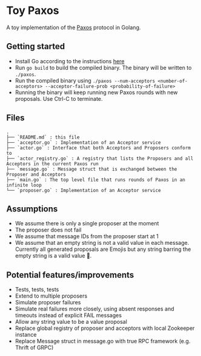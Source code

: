 # Toy Paxos
A toy implementation of the [Paxos](https://lamport.azurewebsites.net/pubs/paxos-simple.pdf) protocol in Golang.

## Getting started
- Install Go according to the instructions [here](https://www.google.com/search?q=install+golang&rlz=1C5CHFA_enUS847US847&oq=install+golang&aqs=chrome..69i57j0l7.3102j0j7&sourceid=chrome&ie=UTF-8)
- Run `go build` to build the compiled binary. The binary will be written to `./paxos`.
- Run the compiled binary using `./paxos --num-acceptors <number-of-acceptors> --acceptor-failure-prob <probability-of-failure>`
- Running the binary will keep running new Paxos rounds with new proposals. Use Ctrl-C to terminate.

## Files
```
.
├── `README.md` : this file
├── `acceptor.go` : Implementation of an Acceptor service
├── `actor.go` : Interface that both Acceptors and Proposers conform to
├── `actor_registry.go` : A registry that lists the Proposers and all Acceptors in the current Paxos run
├── `message.go` : Message struct that is exchanged between the Proposer and Acceptors
├── `main.go` : The top level file that runs rounds of Paxos in an infinite loop
└── `proposer.go` : Implementation of an Acceptor service
```

## Assumptions
- We assume there is only a single proposer at the moment
- The proposer does not fail
- We assume that message IDs from the proposer start at 1
- We assume that an empty string is not a valid value in each message. Currently all generated proposals are Emojis but any string 
  barring the empty string is a valid value 😬.

## Potential features/improvements
- Tests, tests, tests
- Extend to multiple proposers
- Simulate proposer failures
- Simulate real failures more closely, using absent responses and timeouts instead of explicit FAIL messages
- Allow any string value to be a value proposal
- Replace global registry of proposer and acceptors with local Zookeeper instance
- Replace Message struct in message.go with true RPC framework (e.g. Thrift of GRPC)
